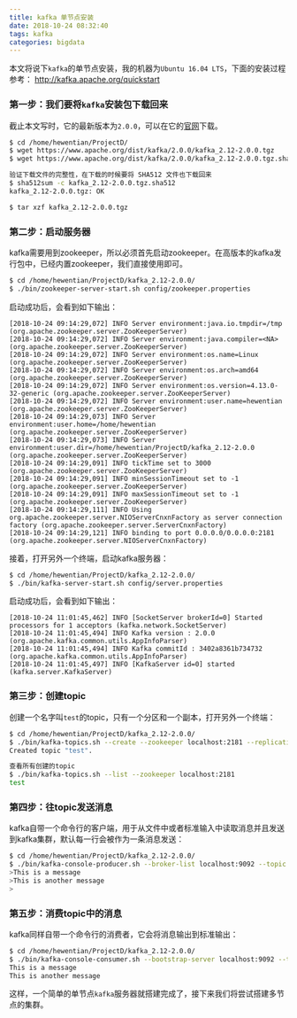 ```yaml
---
title: kafka 单节点安装
date: 2018-10-24 08:32:40
tags: kafka
categories: bigdata
---
```


本文将说下`kafka`的单节点安装，我的机器为`Ubuntu 16.04 LTS`，下面的安装过程参考：
http://kafka.apache.org/quickstart

### 第一步：我们要将`kafka`安装包下载回来
截止本文写时，它的最新版本为`2.0.0`，可以在它的[官网][link_id_kafka_2.12-2.0.0.tgz]下载。
``` bash
$ cd /home/hewentian/ProjectD/
$ wget https://www.apache.org/dist/kafka/2.0.0/kafka_2.12-2.0.0.tgz
$ wget https://www.apache.org/dist/kafka/2.0.0/kafka_2.12-2.0.0.tgz.sha512

验证下载文件的完整性，在下载的时候要将 SHA512 文件也下载回来
$ sha512sum -c kafka_2.12-2.0.0.tgz.sha512
kafka_2.12-2.0.0.tgz: OK

$ tar xzf kafka_2.12-2.0.0.tgz
```

### 第二步：启动服务器
kafka需要用到zookeeper，所以必须首先启动zookeeper。在高版本的kafka发行包中，已经内置zookeeper，我们直接使用即可。
``` bash
$ cd /home/hewentian/ProjectD/kafka_2.12-2.0.0/
$ ./bin/zookeeper-server-start.sh config/zookeeper.properties
```
启动成功后，会看到如下输出：

    [2018-10-24 09:14:29,072] INFO Server environment:java.io.tmpdir=/tmp (org.apache.zookeeper.server.ZooKeeperServer)
    [2018-10-24 09:14:29,072] INFO Server environment:java.compiler=<NA> (org.apache.zookeeper.server.ZooKeeperServer)
    [2018-10-24 09:14:29,072] INFO Server environment:os.name=Linux (org.apache.zookeeper.server.ZooKeeperServer)
    [2018-10-24 09:14:29,072] INFO Server environment:os.arch=amd64 (org.apache.zookeeper.server.ZooKeeperServer)
    [2018-10-24 09:14:29,072] INFO Server environment:os.version=4.13.0-32-generic (org.apache.zookeeper.server.ZooKeeperServer)
    [2018-10-24 09:14:29,072] INFO Server environment:user.name=hewentian (org.apache.zookeeper.server.ZooKeeperServer)
    [2018-10-24 09:14:29,073] INFO Server environment:user.home=/home/hewentian (org.apache.zookeeper.server.ZooKeeperServer)
    [2018-10-24 09:14:29,073] INFO Server environment:user.dir=/home/hewentian/ProjectD/kafka_2.12-2.0.0 (org.apache.zookeeper.server.ZooKeeperServer)
    [2018-10-24 09:14:29,091] INFO tickTime set to 3000 (org.apache.zookeeper.server.ZooKeeperServer)
    [2018-10-24 09:14:29,091] INFO minSessionTimeout set to -1 (org.apache.zookeeper.server.ZooKeeperServer)
    [2018-10-24 09:14:29,091] INFO maxSessionTimeout set to -1 (org.apache.zookeeper.server.ZooKeeperServer)
    [2018-10-24 09:14:29,111] INFO Using org.apache.zookeeper.server.NIOServerCnxnFactory as server connection factory (org.apache.zookeeper.server.ServerCnxnFactory)
    [2018-10-24 09:14:29,121] INFO binding to port 0.0.0.0/0.0.0.0:2181 (org.apache.zookeeper.server.NIOServerCnxnFactory)

接着，打开另外一个终端，启动kafka服务器：
``` bash
$ cd /home/hewentian/ProjectD/kafka_2.12-2.0.0/
$ ./bin/kafka-server-start.sh config/server.properties
```

启动成功后，会看到如下输出：

    [2018-10-24 11:01:45,462] INFO [SocketServer brokerId=0] Started processors for 1 acceptors (kafka.network.SocketServer)
    [2018-10-24 11:01:45,494] INFO Kafka version : 2.0.0 (org.apache.kafka.common.utils.AppInfoParser)
    [2018-10-24 11:01:45,494] INFO Kafka commitId : 3402a8361b734732 (org.apache.kafka.common.utils.AppInfoParser)
    [2018-10-24 11:01:45,497] INFO [KafkaServer id=0] started (kafka.server.KafkaServer)

### 第三步：创建topic
创建一个名字叫`test`的topic，只有一个分区和一个副本，打开另外一个终端：
``` bash
$ cd /home/hewentian/ProjectD/kafka_2.12-2.0.0/
$ ./bin/kafka-topics.sh --create --zookeeper localhost:2181 --replication-factor 1 --partitions 1 --topic test
Created topic "test".

查看所有创建的topic
$ ./bin/kafka-topics.sh --list --zookeeper localhost:2181
test
```

### 第四步：往topic发送消息
kafka自带一个命令行的客户端，用于从文件中或者标准输入中读取消息并且发送到kafka集群，默认每一行会被作为一条消息发送：
``` bash
$ cd /home/hewentian/ProjectD/kafka_2.12-2.0.0/
$ ./bin/kafka-console-producer.sh --broker-list localhost:9092 --topic test
>This is a message
>This is another message
>
```

### 第五步：消费topic中的消息
kafka同样自带一个命令行的消费者，它会将消息输出到标准输出：
``` bash
$ cd /home/hewentian/ProjectD/kafka_2.12-2.0.0/
$ ./bin/kafka-console-consumer.sh --bootstrap-server localhost:9092 --topic test --from-beginning
This is a message
This is another message

```

这样，一个简单的单节点`kafka`服务器就搭建完成了，接下来我们将尝试搭建多节点的集群。

[link_id_kafka_2.12-2.0.0.tgz]: https://www.apache.org/dist/kafka/2.0.0/kafka_2.12-2.0.0.tgz

